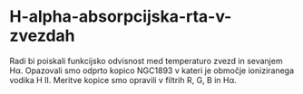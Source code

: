 # H-alpha-absorpcijska-rta-v-zvezdah
Radi bi poiskali funkcijsko odvisnost med temperaturo zvezd in sevanjem Hα. Opazovali smo odprto kopico NGC1893 v kateri je območje ioniziranega vodika H II. Meritve kopice smo opravili v filtrih R, G, B in Hα.
